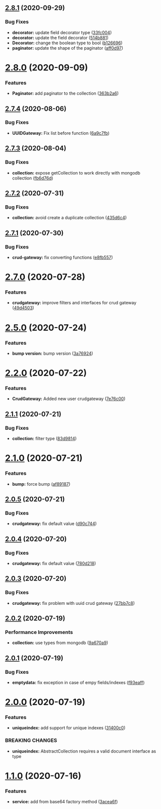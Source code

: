 ## [2.8.1](https://github.com/ai-music/echo/compare/v2.8.0...v2.8.1) (2020-09-29)


### Bug Fixes

* **decorator:** update field decorator type ([33fc004](https://github.com/ai-music/echo/commit/33fc0048404be77b582faaf8131c441aa57c02ab))
* **decorator:** update the field decorator ([514b881](https://github.com/ai-music/echo/commit/514b88129314f7293559d5d3559d5533e26f636a))
* **Decorator:** change the boolean type to bool ([b126696](https://github.com/ai-music/echo/commit/b126696e8ab66698470acbbfe9afb2183ccd2040))
* **paginator:** update the shape of the paginator ([aff0d97](https://github.com/ai-music/echo/commit/aff0d97d5f082119ebdea2bc6d77f4e2e5f8158a))

# [2.8.0](https://github.com/ai-music/echo/compare/v2.7.4...v2.8.0) (2020-09-09)

### Features

-   **Paginator:** add paginator to the collection ([363b2a6](https://github.com/ai-music/echo/commit/363b2a64518020c692a702a95f6775eb65236de1))

## [2.7.4](https://github.com/ai-music/echo/compare/v2.7.3...v2.7.4) (2020-08-06)

### Bug Fixes

-   **UUIDGateway:** Fix list before function ([6a9c7fb](https://github.com/ai-music/echo/commit/6a9c7fb1a153b2a7a8da35621b2ae97a3618b858))

## [2.7.3](https://github.com/ai-music/echo/compare/v2.7.2...v2.7.3) (2020-08-04)

### Bug Fixes

-   **collection:** expose getCollection to work directly with mongodb collection ([fb6d76d](https://github.com/ai-music/echo/commit/fb6d76d0b66afee7f35bc20a7eb3236151cc4e8e))

## [2.7.2](https://github.com/ai-music/echo/compare/v2.7.1...v2.7.2) (2020-07-31)

### Bug Fixes

-   **collection:** avoid create a duplicate collection ([435d6c4](https://github.com/ai-music/echo/commit/435d6c41862d21086dc7165559814584f4f6367e))

## [2.7.1](https://github.com/ai-music/echo/compare/v2.7.0...v2.7.1) (2020-07-30)

### Bug Fixes

-   **crud-gateway:** fix converting functions ([e8fb557](https://github.com/ai-music/echo/commit/e8fb557f887e10886ee2ba19425584281944ed23))

# [2.7.0](https://github.com/ai-music/echo/compare/v2.6.0...v2.7.0) (2020-07-28)

### Features

-   **crudgateway:** improve filters and interfaces for crud gateway ([49d4503](https://github.com/ai-music/echo/commit/49d4503d16c6eb3311e950d3a11350846f380fb4))

# [2.5.0](https://github.com/ai-music/echo/compare/v2.4.0...v2.5.0) (2020-07-24)

### Features

-   **bump version:** bump version ([3a76924](https://github.com/ai-music/echo/commit/3a769241c501204bc1df6832108e8b6382f1ddd7))

# [2.2.0](https://github.com/ai-music/echo/compare/v2.1.1...v2.2.0) (2020-07-22)

### Features

-   **CrudGateway:** Added new user crudgateway ([7e76c00](https://github.com/ai-music/echo/commit/7e76c00650c531f319d3185f044270927732ffd8))

## [2.1.1](https://github.com/ai-music/echo/compare/v2.1.0...v2.1.1) (2020-07-21)

### Bug Fixes

-   **collection:** filter type ([83d9814](https://github.com/ai-music/echo/commit/83d9814f2c5bbfa7924f245008c104e8937e339a))

# [2.1.0](https://github.com/ai-music/echo/compare/v2.0.5...v2.1.0) (2020-07-21)

### Features

-   **bump:** force bump ([af89187](https://github.com/ai-music/echo/commit/af89187c31ea73c3866e2b45c9d85e6da5086086))

## [2.0.5](https://github.com/ai-music/echo/compare/v2.0.4...v2.0.5) (2020-07-21)

### Bug Fixes

-   **crudgateway:** fix default value ([d90c744](https://github.com/ai-music/echo/commit/d90c744efdd8f4581f5f791694b2b9ffaeea28ce))

## [2.0.4](https://github.com/ai-music/echo/compare/v2.0.3...v2.0.4) (2020-07-20)

### Bug Fixes

-   **crudgateway:** fix default value ([780d218](https://github.com/ai-music/echo/commit/780d2187373dd3ef277677f97c2932ee766e0d90))

## [2.0.3](https://github.com/ai-music/echo/compare/v2.0.2...v2.0.3) (2020-07-20)

### Bug Fixes

-   **crudgateway:** fix problem with uuid crud gateway ([27bb7c8](https://github.com/ai-music/echo/commit/27bb7c8930b4210dca88aad31be52883ebb33c61))

## [2.0.2](https://github.com/ai-music/echo/compare/v2.0.1...v2.0.2) (2020-07-19)

### Performance Improvements

-   **collection:** use types from mongodb ([9a670a9](https://github.com/ai-music/echo/commit/9a670a9d99796a0958412de7c6e7664eb6dcd3ef))

## [2.0.1](https://github.com/ai-music/echo/compare/v2.0.0...v2.0.1) (2020-07-19)

### Bug Fixes

-   **emptydata:** fix exception in case of empy fields/indexes ([f93eaff](https://github.com/ai-music/echo/commit/f93eaff23c78cc7adff510f253b45bb528faa093))

# [2.0.0](https://github.com/ai-music/echo/compare/v1.1.0...v2.0.0) (2020-07-19)

### Features

-   **uniqueindex:** add support for unique indexes ([31400c0](https://github.com/ai-music/echo/commit/31400c02263bbdc47789c357614625a31a58f273))

### BREAKING CHANGES

-   **uniqueindex:** AbstractCollection requires a valid document interface as type

# [1.1.0](https://github.com/ai-music/echo/compare/v1.0.0...v1.1.0) (2020-07-16)

### Features

-   **service:** add from base64 factory method ([3acea6f](https://github.com/ai-music/echo/commit/3acea6f3e1bc6e4d3c16113de894e8cfa32dc530))
